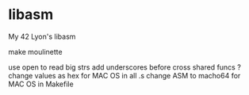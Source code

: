 # libasm
My 42 Lyon's libasm

make moulinette

use open to read big strs
add underscores before cross shared funcs ?
change values as hex for MAC OS in all .s
change ASM to macho64 for MAC OS in Makefile